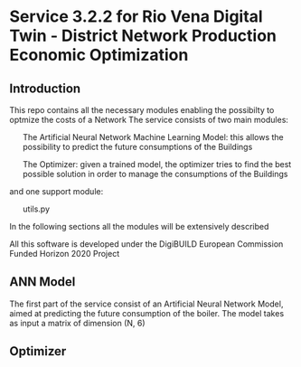 # Service 3.2.2 for Rio Vena Digital Twin - District Network Production Economic Optimization
## Introduction
This repo contains all the necessary modules enabling the possibilty to optmize the costs of a Network
The service consists of two main modules:
    <ul>The Artificial Neural Network Machine Learning Model: this allows the possibility to predict the future consumptions of the Buildings</ul>
    <ul>The Optimizer: given a trained model, the optimizer tries to find the best possible solution in order to manage the consumptions of the Buildings</ul>
and one support module:
    <ul>utils.py</ul>
In the following sections all the modules will be extensively described

All this software is developed under the DigiBUILD European Commission Funded Horizon 2020 Project
## ANN Model
The first part of the service consist of an Artificial Neural Network Model, aimed at predicting the future consumption of the boiler. 
The model takes as input a matrix of dimension (N, 6)
## Optimizer

